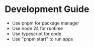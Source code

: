 # Development Guide

- Use pnpm for package manager
- Use node 24 for runtime
- Use typescript for code
- Use "pnpm start" to run apps
